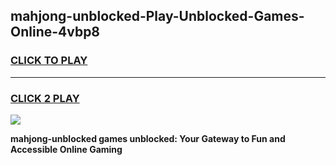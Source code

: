 
## mahjong-unblocked-Play-Unblocked-Games-Online-4vbp8
<h3>
<a href="https://premium76.site?title=mahjong-unblocked&ref=25A">CLICK TO PLAY</a></h3>
<hr>

<h3>
<a href="https://premium76.site?title=mahjong-unblocked&ref=25A">CLICK 2 PLAY</a>
  
</h3>

<a href="https://premium76.site?title=mahjong-unblocked&ref=25A"><img src="https://clearcache.store/games.png"></a>


**mahjong-unblocked games unblocked: Your Gateway to Fun and Accessible Online Gaming**
